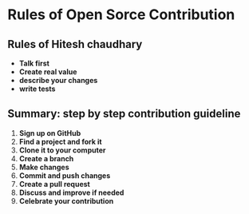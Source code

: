# Rules of Open Sorce Contribution

## Rules of Hitesh chaudhary

- **Talk first**
- **Create real value**
- **describe your changes**
- **write tests**

## Summary: step by step contribution guideline

1. **Sign up on GitHub**
2. **Find a project and fork it**
3. **Clone it to your computer**
4. **Create a branch**
5. **Make changes**
6. **Commit and push changes**
7. **Create a pull request**
8. **Discuss and improve if needed**
9. **Celebrate your contribution**
